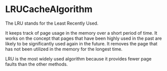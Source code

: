 # LRUCacheAlgorithm

The LRU stands for the Least Recently Used. 

It keeps track of page usage in the memory over a short period of time. It works on the concept that pages that have been highly used in the past are likely to be significantly used again in the future. It removes the page that has not been utilized in the memory for the longest time. 

LRU is the most widely used algorithm because it provides fewer page faults than the other methods.
